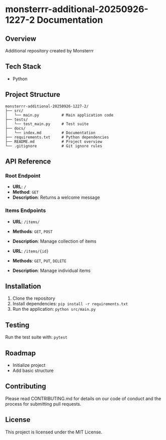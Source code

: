 # monsterrr-additional-20250926-1227-2 Documentation

## Overview

Additional repository created by Monsterrr

## Tech Stack

- Python

## Project Structure

```
monsterrr-additional-20250926-1227-2/
├── src/
│   └── main.py          # Main application code
├── tests/
│   └── test_main.py     # Test suite
├── docs/
│   └── index.md         # Documentation
├── requirements.txt     # Python dependencies
├── README.md            # Project overview
└── .gitignore           # Git ignore rules
```

## API Reference

### Root Endpoint
- **URL**: `/`
- **Method**: `GET`
- **Description**: Returns a welcome message

### Items Endpoints
- **URL**: `/items/`
- **Methods**: `GET`, `POST`
- **Description**: Manage collection of items

- **URL**: `/items/{id}`
- **Methods**: `GET`, `PUT`, `DELETE`
- **Description**: Manage individual items

## Installation

1. Clone the repository
2. Install dependencies: `pip install -r requirements.txt`
3. Run the application: `python src/main.py`

## Testing

Run the test suite with: `pytest`

## Roadmap

- Initialize project
- Add basic structure

## Contributing

Please read CONTRIBUTING.md for details on our code of conduct and the process for submitting pull requests.

## License

This project is licensed under the MIT License.
